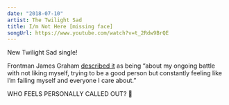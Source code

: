```yaml
---
date: "2018-07-10"
artist: The Twilight Sad
title: I/m Not Here [missing face]
songUrl: https://www.youtube.com/watch?v=t_2Rdw9BrQE
---
```


New Twilight Sad single!

Frontman James Graham [described it](https://www.thelineofbestfit.com/news/latest-news/the-twilight-sad-new-track-im-not-here-missing-face-announce-tour) as being “about my ongoing battle with not liking myself, trying to be a good person but constantly feeling like I’m failing myself and everyone I care about.”

WHO FEELS PERSONALLY CALLED OUT? 🙋